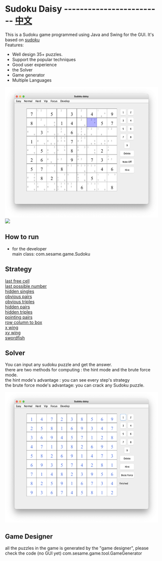 # Sudoku Daisy           -------------------------      [中文](https://github.com/sesamegu/sudoku/blob/main/README_CN.md)              
This is a Sudoku game programmed using Java and Swing for the GUI. It's based on [sudoku](https://github.com/mattnenterprise/Sudoku)     
Features:
* Well design 35+ puzzles.
* Support the popular techniques 
* Good user experience 
* the Solver
* Game generator
* Multiple Languages     


<img src="docs/picture/index_EN.png" width="550" height="430" >   
<img src="docs/picture/hidden_singles_row_EN.png width="550" height="430" >   

## How to run
* for the developer     
   main class: com.sesame.game.Sudoku

## Strategy
[last free cell](https://github.com/sesamegu/sudoku/blob/main/docs/last_free_cell_EN.md)       
[last possible number](https://github.com/sesamegu/sudoku/blob/main/docs/last_possible_number_EN.md)          
[hidden singles](https://github.com/sesamegu/sudoku/blob/main/docs/hidden_singles_EN.md)      
[obvious pairs](https://github.com/sesamegu/sudoku/blob/main/docs/obvious_pairs_EN.md)      
[obvious triples](https://github.com/sesamegu/sudoku/blob/main/docs/obvious_triples_EN.md)      
[hidden pairs](https://github.com/sesamegu/sudoku/blob/main/docs/hidden_pairs_EN.md)      
[hidden triples](https://github.com/sesamegu/sudoku/blob/main/docs/hidden_triples_EN.md)      
[pointing pairs](https://github.com/sesamegu/sudoku/blob/main/docs/pointing_pairs_EN.md)      
[row column to box](https://github.com/sesamegu/sudoku/blob/main/docs/row_column_to_box_EN.md)       
[x wing](https://github.com/sesamegu/sudoku/blob/main/docs/x_wing_EN.md)      
[xy wing](https://github.com/sesamegu/sudoku/blob/main/docs/xy_wing_EN.md)      
[swordfish](https://github.com/sesamegu/sudoku/blob/main/docs/swordfish_EN.md)      

## Solver
You can input any sudoku puzzle and get the answer.      
there are two methods for computing : the hint mode and the brute force mode.        
the hint mode's advantage : you can see every step's strategy       
the brute force mode's advantage: you can crack any Sudoku puzzle.       

<img src="docs/picture/brute_force_EN.png" width="550" height="430" >   

## Game Designer
all the puzzles in the game is generated by the "game designer", please check the code (no GUI yet)
      com.sesame.game.tool.GameGenerator
